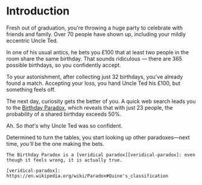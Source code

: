 # Introduction

Fresh out of graduation, you're throwing a huge party to celebrate with friends and family.
Over 70 people have shown up, including your mildly eccentric Uncle Ted.

In one of his usual antics, he bets you £100 that at least two people in the room share the same birthday.
That sounds ridiculous — there are 365 possible birthdays, so you confidently accept.

To your astonishment, after collecting just 32 birthdays, you've already found a match.
Accepting your loss, you hand Uncle Ted his £100, but something feels off.

The next day, curiosity gets the better of you.
A quick web search leads you to the [Birthday Paradox][birthday-problem], which reveals that with just 23 people, the probability of a shared birthday exceeds 50%.

Ah. So _that's_ why Uncle Ted was so confident.

Determined to turn the tables, you start looking up other paradoxes—next time, _you'll_ be the one making the bets.

~~~~exercism/note
The Birthday Paradox is a [veridical paradox][veridical-paradox]: even though it feels wrong, it is actually true.

[veridical-paradox]: https://en.wikipedia.org/wiki/Paradox#Quine's_classification
~~~~

[birthday-problem]: https://en.wikipedia.org/wiki/Birthday_problem
